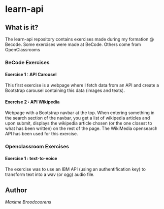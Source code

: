 # learn-api

## What is it?

The learn-api repository contains exercises made during my formation @ Becode.
Some exercises were made at BeCode. Others come from OpenClassrooms

### BeCode Exercises

#### Exercise 1 : API Carousel

This first exercise is a webpage where I fetch data from an API and create a Bootstrap carousel containing this data (images and texts).

#### Exercise 2 : API Wikipedia

Webpage with a Bootstrap navbar at the top.
When entering something in the search section of the navbar, you get a list of wikipedia articles and upon submit, displays the wikipedia article chosen (or the one closest to what has been written) on the rest of the page.
The WikiMedia opensearch API has been used for this exercise.

### Openclassroom Exercises

#### Exercise 1 : text-to-voice

The exercise was to use an IBM API (using an authentification key) to transform text into a wav (or ogg) audio file.

## Author

*Maxime Broodcoorens*
